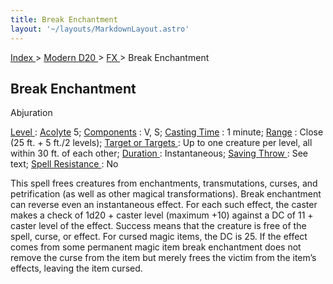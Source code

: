 ```yaml
---
title: Break Enchantment
layout: '~/layouts/MarkdownLayout.astro'
---
```


[ Index ](/) > [ Modern D20 ](/modern.d20.srd) > [ FX ](/modern.d20.srd/fx) > Break Enchantment

##  Break Enchantment

Abjuration

[ Level ](/modern.d20.srd/fx/level) : [ Acolyte](/modern.d20.srd/classes/advanced/acolyte) 5; [ Components](/modern.d20.srd/fx/components) : V, S; [ Casting Time](/modern.d20.srd/fx/casting.time) : 1 minute; [ Range](/modern.d20.srd/fx/range) : Close (25 ft. + 5 ft./2 levels); [ Target or Targets ](/modern.d20.srd/fx/target) : Up to one creature per level, all
within 30 ft. of each other; [ Duration ](/modern.d20.srd/fx/duration) :
Instantaneous; [ Saving Throw ](/modern.d20.srd/basics/saving.throws) : See
text; [ Spell Resistance ](/modern.d20.srd/special.abilities/spell.resistance)
: No

This spell frees creatures from enchantments, transmutations, curses, and
petrification (as well as other magical transformations). Break enchantment
can reverse even an instantaneous effect. For each such effect, the caster
makes a check of 1d20 + caster level (maximum +10) against a DC of 11 + caster
level of the effect. Success means that the creature is free of the spell,
curse, or effect. For cursed magic items, the DC is 25. If the effect comes
from some permanent magic item break enchantment does not remove the curse
from the item but merely frees the victim from the item’s effects, leaving the
item cursed.


